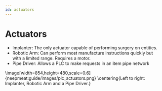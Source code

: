 ```yaml
---
id: actuators
---
```


# Actuators

- Implanter: The only actuator capable of performing surgery on entities.
- Robotic Arm: Can perform most manufacture instructions quickly but with a limited range. Requires a motor.
- Pipe Driver: Allows a PLC to make requests in an item pipe network

\image[width=854,height=480,scale=0.6]{neepmeat:guide/images/plc_actuators.png}
\centering{Left to right: Implanter, Robotic Arm and a Pipe Driver.}